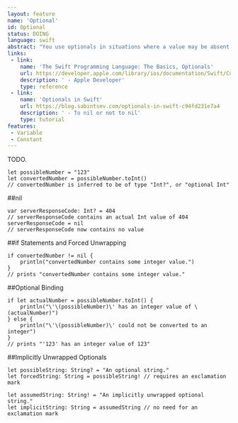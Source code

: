 ```yaml
---
layout: feature
name: 'Optional'
id: Optional
status: DOING
language: swift
abstract: "You use optionals in situations where a value may be absent."
links:
 - link:
    name: 'The Swift Programming Language: The Basics, Optionals'
    url: https://developer.apple.com/library/ios/documentation/Swift/Conceptual/Swift_Programming_Language/TheBasics.html#//apple_ref/doc/uid/TP40014097-CH5-ID330
    description: ' - Apple Developer'
    type: reference
 - link:
    name: 'Optionals in Swift'
    url: https://blog.sabintsev.com/optionals-in-swift-c94fd231e7a4
    description: ' - To nil or not to nil'
    type: tutorial
features:
 - Variable
 - Constant
---
```


TODO.

<pre><code>let possibleNumber = "123"
let convertedNumber = possibleNumber.toInt()
// convertedNumber is inferred to be of type "Int?", or "optional Int"
</code></pre>

##nil

<pre><code>var serverResponseCode: Int? = 404
// serverResponseCode contains an actual Int value of 404
serverResponseCode = nil
// serverResponseCode now contains no value
</code></pre>


##if Statements and Forced Unwrapping

<pre><code>if convertedNumber != nil {
    println("convertedNumber contains some integer value.")
}
// prints "convertedNumber contains some integer value."
</code></pre>


##Optional Binding

<pre><code>if let actualNumber = possibleNumber.toInt() {
    println("\'\(possibleNumber)\' has an integer value of \(actualNumber)")
} else {
    println("\'\(possibleNumber)\' could not be converted to an integer")
}
// prints "'123' has an integer value of 123"
</code></pre>


##Implicitly Unwrapped Optionals

<pre><code>let possibleString: String? = "An optional string."
let forcedString: String = possibleString! // requires an exclamation mark
 
let assumedString: String! = "An implicitly unwrapped optional string."
let implicitString: String = assumedString // no need for an exclamation mark
</code></pre>
